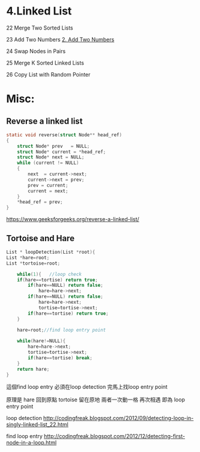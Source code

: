 # 4.Linked List

22 Merge Two Sorted Lists

23 Add Two Numbers
[2. Add Two Numbers](/questions/AddTwoNumbers.md)


24 Swap Nodes in Pairs

25 Merge K Sorted Linked Lists

26 Copy List with Random Pointer



# Misc:
## Reverse a linked list
```c
static void reverse(struct Node** head_ref)
{
    struct Node* prev   = NULL;
    struct Node* current = *head_ref;
    struct Node* next = NULL;
    while (current != NULL)
    {
        next  = current->next;  
        current->next = prev;   
        prev = current;
        current = next;
    }
    *head_ref = prev;
}
```
https://www.geeksforgeeks.org/reverse-a-linked-list/
## Tortoise and Hare
```c
List * loopDetection(List *root){
List *hare=root;
List *tortoise=root;

	while(1){	//loop check
	if(hare==tortise) return true;
    	if(hare==NULL) return false;
    		hare=hare->next;
    	if(hare==NULL) return false;
    		hare=hare->next;
    		tortise=tortise->next;
    	if(hare==tortise) return true;
    }

	hare=root;//find loop entry point
	
	while(hare!=NULL){
		hare=hare->next;
		tortise=tortise->next;
		if(hare==tortise) break;	
	}
	return hare; 
}
```

這個find loop entry
必須在loop detection 完馬上找loop entry point

原理是
hare 回到原點
tortoise 留在原地
兩者一次動一格
再次相遇  即為 loop entry point

loop detection
http://codingfreak.blogspot.com/2012/09/detecting-loop-in-singly-linked-list_22.html

find loop entry
http://codingfreak.blogspot.com/2012/12/detecting-first-node-in-a-loop.html



